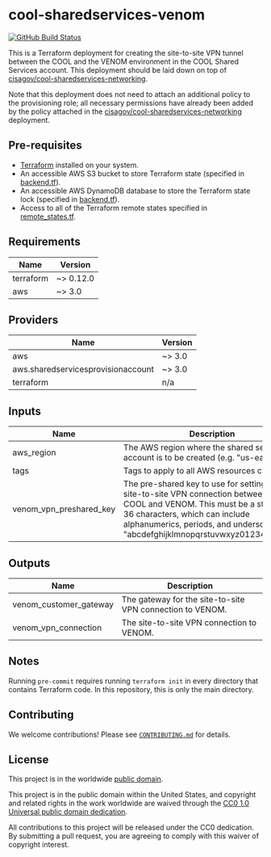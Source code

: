 # cool-sharedservices-venom #

[![GitHub Build Status](https://github.com/cisagov/cool-sharedservices-venom/workflows/build/badge.svg)](https://github.com/cisagov/cool-sharedservices-venom/actions)

This is a Terraform deployment for creating the site-to-site VPN
tunnel between the COOL and the VENOM environment in the COOL Shared
Services account.  This deployment should be laid down on top of
[cisagov/cool-sharedservices-networking](https://github.com/cisagov/cool-sharedservices-networking).

Note that this deployment does not need to attach an additional policy
to the provisioning role; all necessary permissions have already been
added by the policy attached in the
[cisagov/cool-sharedservices-networking](https://github.com/cisagov/cool-sharedservices-networking)
deployment.

## Pre-requisites ##

- [Terraform](https://www.terraform.io/) installed on your system.
- An accessible AWS S3 bucket to store Terraform state
  (specified in [backend.tf](backend.tf)).
- An accessible AWS DynamoDB database to store the Terraform state lock
  (specified in [backend.tf](backend.tf)).
- Access to all of the Terraform remote states specified in
  [remote_states.tf](remote_states.tf).

## Requirements ##

| Name | Version |
|------|---------|
| terraform | ~> 0.12.0 |
| aws | ~> 3.0 |

## Providers ##

| Name | Version |
|------|---------|
| aws | ~> 3.0 |
| aws.sharedservicesprovisionaccount | ~> 3.0 |
| terraform | n/a |

## Inputs ##

| Name | Description | Type | Default | Required |
|------|-------------|------|---------|:--------:|
| aws_region | The AWS region where the shared services account is to be created (e.g. "us-east-1"). | `string` | `us-east-1` | no |
| tags | Tags to apply to all AWS resources created. | `map(string)` | `{}` | no |
| venom_vpn_preshared_key | The pre-shared key to use for setting up the site-to-site VPN connection between the COOL and VENOM.  This must be a string of 36 characters, which can include alphanumerics, periods, and underscores (e.g. "abcdefghijklmnopqrstuvwxyz0123456789"). | `string` | n/a | yes |

## Outputs ##

| Name | Description |
|------|-------------|
| venom_customer_gateway | The gateway for the site-to-site VPN connection to VENOM. |
| venom_vpn_connection | The site-to-site VPN connection to VENOM. |

## Notes ##

Running `pre-commit` requires running `terraform init` in every
directory that contains Terraform code. In this repository, this is
only the main directory.

## Contributing ##

We welcome contributions!  Please see [`CONTRIBUTING.md`](CONTRIBUTING.md) for
details.

## License ##

This project is in the worldwide [public domain](LICENSE).

This project is in the public domain within the United States, and
copyright and related rights in the work worldwide are waived through
the [CC0 1.0 Universal public domain
dedication](https://creativecommons.org/publicdomain/zero/1.0/).

All contributions to this project will be released under the CC0
dedication. By submitting a pull request, you are agreeing to comply
with this waiver of copyright interest.
